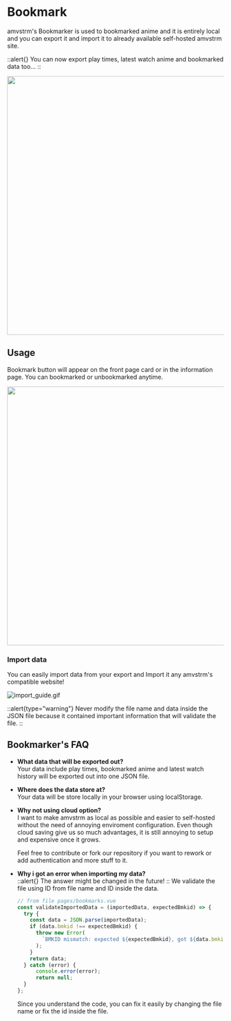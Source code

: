 # Bookmark

amvstrm's Bookmarker is used to bookmarked anime and it is entirely local and you can export it and import it to already available self-hosted amvstrm site.

::alert{}
You can now export play times, latest watch anime and bookmarked data too...
::

<img src="/docs_assets/ani_pg_bk.png" width="600">

## Usage

Bookmark button will appear on the front page card or in the information page. You can bookmarked or unbookmarked anytime.

<img src="/docs_assets/bk_pg.png" width="600">

### Import data

You can easily import data from your export and Import it any amvstrm's compatible website!

![import_guide.gif](/docs_assets/import_guide.gif)

::alert{type="warning"}
Never modify the file name and data inside the JSON file because it contained important information that will validate the file.
::

## Bookmarker's FAQ

- **What data that will be exported out?**  
  Your data include play times, bookmarked anime and latest watch history will be exported out into one JSON file.

- **Where does the data store at?**   
  Your data will be store locally in your browser using localStorage. 

- **Why not using cloud option?**  
  I want to make amvstrm as local as possible and easier to self-hosted without the need of annoying enviroment configuration. Even though cloud saving give us so much advantages, it is still annoying to setup and expensive once it grows.

  Feel free to contribute or fork our repository if you want to rework or add authentication and more stuff to it.

- **Why i got an error when importing my data?**  
  ::alert{}
  The answer might be changed in the future!
  ::
  We validate the file using ID from file name and ID inside the data. 
  
  ```javascript
  // from file pages/bookmarks.vue
  const validateImportedData = (importedData, expectedBmkid) => {
    try {
      const data = JSON.parse(importedData);
      if (data.bmkid !== expectedBmkid) {
        throw new Error(
          `BMKID mismatch: expected ${expectedBmkid}, got ${data.bmkid}`
        );
      }
      return data;
    } catch (error) {
        console.error(error);
        return null;
    }
  };
  ```
  Since you understand the code, you can fix it easily by changing the file name or fix the id inside the file.
  


